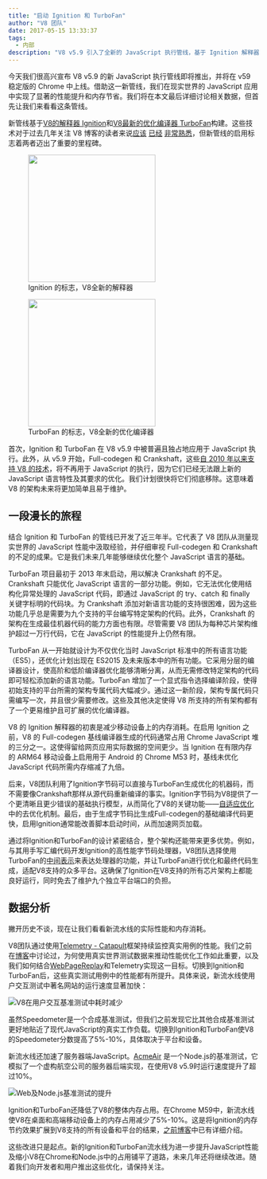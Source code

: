 ```yaml
---
title: "启动 Ignition 和 TurboFan"
author: "V8 团队"
date: 2017-05-15 13:33:37
tags:
  - 内部
description: "V8 v5.9 引入了全新的 JavaScript 执行管线，基于 Ignition 解释器和 TurboFan 优化编译器构建而成。"
---
```

今天我们很高兴宣布 V8 v5.9 的新 JavaScript 执行管线即将推出，并将在 v59 稳定版的 Chrome 中上线。借助这一新管线，我们在现实世界的 JavaScript 应用中实现了显著的性能提升和内存节省。我们将在本文最后详细讨论相关数据，但首先让我们来看看这条管线。 

<!--truncate-->
新管线基于[V8的解释器 Ignition](/docs/ignition)和[V8最新的优化编译器 TurboFan](/docs/turbofan)构建。这些技术对于过去几年关注 V8 博客的读者来说[应该](/blog/turbofan-jit) [已经](/blog/ignition-interpreter) [非常熟悉](/blog/test-the-future)，但新管线的启用标志着两者迈出了重要的里程碑。

<figure>
  <img src="/_img/v8-ignition.svg" width="256" height="256" alt="" loading="lazy"/>
  <figcaption>Ignition 的标志，V8全新的解释器</figcaption>
</figure>

<figure>
  <img src="/_img/v8-turbofan.svg" width="256" height="256" alt="" loading="lazy"/>
  <figcaption>TurboFan 的标志，V8全新的优化编译器</figcaption>
</figure>

首次，Ignition 和 TurboFan 在 V8 v5.9 中被普遍且独占地应用于 JavaScript 执行。此外，从 v5.9 开始，Full-codegen 和 Crankshaft，这些[自 2010 年以来支持 V8 的技术](https://blog.chromium.org/2010/12/new-crankshaft-for-v8.html)，将不再用于 JavaScript 的执行，因为它们已经无法跟上新的 JavaScript 语言特性及其要求的优化。我们计划很快将它们彻底移除。这意味着 V8 的架构未来将更加简单且易于维护。

## 一段漫长的旅程

结合 Ignition 和 TurboFan 的管线已开发了近三年半。它代表了 V8 团队从测量现实世界的 JavaScript 性能中汲取经验，并仔细审视 Full-codegen 和 Crankshaft 的不足的成果。它是我们未来几年能够继续优化整个 JavaScript 语言的基础。

TurboFan 项目最初于 2013 年末启动，用以解决 Crankshaft 的不足。Crankshaft 只能优化 JavaScript 语言的一部分功能。例如，它无法优化使用结构化异常处理的 JavaScript 代码，即通过 JavaScript 的 try、catch 和 finally 关键字标明的代码块。为 Crankshaft 添加对新语言功能的支持很困难，因为这些功能几乎总是需要为九个支持的平台编写特定架构的代码。此外，Crankshaft 的架构在生成最佳机器代码的能力方面也有限。尽管需要 V8 团队为每种芯片架构维护超过一万行代码，它在 JavaScript 的性能提升上仍然有限。

TurboFan 从一开始就设计为不仅优化当时 JavaScript 标准中的所有语言功能（ES5），还优化计划出现在 ES2015 及未来版本中的所有功能。它采用分层的编译器设计，使高阶和低阶编译器优化能够清晰分离，从而无需修改特定架构的代码即可轻松添加新的语言功能。TurboFan 增加了一个显式指令选择编译阶段，使得初始支持的平台所需的架构专属代码大幅减少。通过这一新阶段，架构专属代码只需编写一次，并且很少需要修改。这些及其他决定使得 V8 所支持的所有架构都有了一个更易维护且可扩展的优化编译器。

V8 的 Ignition 解释器的初衷是减少移动设备上的内存消耗。在启用 Ignition 之前，V8 的 Full-codegen 基线编译器生成的代码通常占用 Chrome JavaScript 堆的三分之一。这使得留给网页应用实际数据的空间更少。当 Ignition 在有限内存的 ARM64 移动设备上启用用于 Android 的 Chrome M53 时，基线未优化 JavaScript 代码所需内存缩减了九倍。

后来，V8团队利用了Ignition字节码可以直接与TurboFan生成优化的机器码，而不需要像Crankshaft那样从源代码重新编译的事实。Ignition字节码为V8提供了一个更清晰且更少错误的基础执行模型，从而简化了V8的关键功能——[自适应优化](https://en.wikipedia.org/wiki/Adaptive_optimization)中的去优化机制。最后，由于生成字节码比生成Full-codegen的基础编译代码更快，启用Ignition通常能改善脚本启动时间，从而加速网页加载。

通过将Ignition和TurboFan的设计紧密结合，整个架构还能带来更多优势。例如，与其用手写汇编代码开发Ignition的高性能字节码处理器，V8团队选择使用TurboFan的[中间表示](https://en.wikipedia.org/wiki/Intermediate_representation)来表达处理器的功能，并让TurboFan进行优化和最终代码生成，适配V8支持的众多平台。这确保了Ignition在V8支持的所有芯片架构上都能良好运行，同时免去了维护九个独立平台端口的负担。

## 数据分析

撇开历史不谈，现在让我们看看新流水线的实际性能和内存消耗。

V8团队通过使用[Telemetry - Catapult](https://catapult.gsrc.io/telemetry)框架持续监控真实用例的性能。我们之前在[博客](/blog/real-world-performance)中讨论过，为何使用真实世界测试数据来推动性能优化工作如此重要，以及我们如何结合[WebPageReplay](https://github.com/chromium/web-page-replay)和Telemetry实现这一目标。切换到Ignition和TurboFan后，这些真实测试用例中的性能都有所提升。具体来说，新流水线使用户交互测试中著名网站的运行速度显著加快：

![V8在用户交互基准测试中耗时减少](/_img/launching-ignition-and-turbofan/improvements-per-website.png)

虽然Speedometer是一个合成基准测试，但我们之前发现它比其他合成基准测试更好地贴近了现代JavaScript的真实工作负载。切换到Ignition和TurboFan使V8的Speedometer分数提高了5%-10%，具体取决于平台和设备。

新流水线还加速了服务器端JavaScript。[AcmeAir](https://github.com/acmeair/acmeair-nodejs) 是一个Node.js的基准测试，它模拟了一个虚构航空公司的服务器后端实现，在使用V8 v5.9时运行速度提升了超过10%。

![Web及Node.js基准测试的提升](/_img/launching-ignition-and-turbofan/benchmark-scores.png)

Ignition和TurboFan还降低了V8的整体内存占用。在Chrome M59中，新流水线使V8在桌面和高端移动设备上的内存占用减少了5%-10%。这是将Ignition的内存节约效果扩展到V8支持的所有设备和平台的结果，[之前博客](/blog/ignition-interpreter)中已有详细介绍。

这些改进只是起点。新的Ignition和TurboFan流水线为进一步提升JavaScript性能及缩小V8在Chrome和Node.js中的占用铺平了道路，未来几年还将继续改进。随着我们向开发者和用户推出这些优化，请保持关注。
